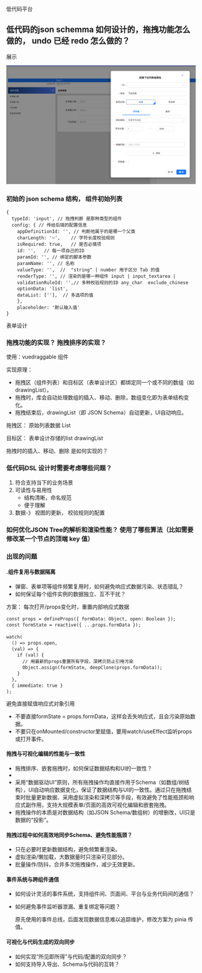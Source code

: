 低代码平台

## 低代码的json schemma 如何设计的，拖拽功能怎么做的， undo 已经 redo 怎么做的？

展示

![1751023584618](images/project-interview/1751023584618.png)

### 初始的 json schema 结构， 组件初始列表

```
{
  typeId: 'input', // 拖拽判断 是那种类型的组件
  config: { // 传给后端的配置信息
    appDefinitionId: '', // 判断他属于的是哪一个父类
    charLength: '~',    // 字符长度校验规则
    isRequired: true,   // 是否必填项
    id: '',   // 每一项自己的ID
    paramId: '', // 绑定的脚本参数
    paramName: '', // 名称
    valueType: '',  //  "string" | number 用于区分 Tab 的值
    renderType: '', // 渲染的是哪一种组件 input | input_textarea |
    validationRuleId: '',// 多种校验规则的ID any_char  exclude_chinese
    optionData: 'list',
    dataList: [''],  // 多选项的值
    },
    placeholder: '默认输入值'
}
```

表单设计

### 拖拽功能的实现？ 拖拽排序的实现？

使用：vuedraggable 组件

实现原理：

* 拖拽区（组件列表）和目标区（表单设计区）都绑定同一个或不同的数组（如drawingList）。
* 拖拽时，库会自动处理数组的插入、移动、删除，数组变化即为表单结构变化。
* 拖拽结束后，drawingList（即 JSON Schema）自动更新，UI自动响应。

拖拽区： 原始列表数据  List

目标区： 表单设计存储的list  drawingList

拖拽时的插入、移动、删除 是如何实现的？

### 低代码DSL 设计时需要考虑哪些问题？

1. 符合支持当下的业务场景
2. 可读性与易用性
   * 结构清晰，命名规范
   * 便于理解
3. 数据-》 视图的更新， 校验规则的配置

### 如何优化JSON Tree的解析和渲染性能？ 使用了哪些算法（比如需要修改某一个节点的顶端 key 值）



### 出现的问题

#### .组件复用与数据隔离

* 弹窗、表单项等组件频繁复用时，如何避免响应式数据污染、状态错乱？
* 如何保证每个组件实例的数据独立、互不干扰？

方案： 每次打开/props变化时，重置内部响应式数据

```
const props = defineProps({ formData: Object, open: Boolean });
const formState = reactive({ ...props.formData });

watch(
  () => props.open,
  (val) => {
    if (val) {
      // 用最新的props重置所有字段，深拷贝防止引用污染
      Object.assign(formState, deepClone(props.formData));
    }
  },
  { immediate: true }
);
```

避免直接赋值响应式对象引用

* 不要直接formState = props.formData，这样会丢失响应式，且会污染原始数据。
* 不要只在onMounted/constructor里赋值，要用watch/useEffect监听props或打开事件。

#### 拖拽与可视化编辑的性能与一致性

* 拖拽排序、嵌套拖拽时，如何保证数据结构和UI的一致性？
*
* 采用“数据驱动UI”原则，所有拖拽操作均直接作用于Schema（如数组/树结构），UI自动响应数据变化，保证了数据结构与UI的一致性。通过只在拖拽结束时批量更新数据、采用虚拟渲染和深拷贝等手段，有效避免了性能瓶颈和响应式副作用，支持大规模表单/页面的高效可视化编辑和嵌套拖拽。
* 拖拽操作的本质是对数据结构（如JSON Schema/数组树）的增删改，UI只是数据的“投影”。

#### 拖拽过程中如何高效地同步Schema、避免性能瓶颈？

* 只在必要时更新数据结构，避免频繁重渲染。
* 虚拟渲染/懒加载，大数据量时只渲染可见部分。
* 批量操作/防抖，合并多次拖拽操作，减少无效更新。

#### 事件系统与跨组件通信

* 如何设计灵活的事件系统，支持组件间、页面间、平台与业务代码间的通信？
* 如何避免事件监听器泄漏、重复绑定等问题？

  原先使用的事件总线，后面发现数据信息难以追踪维护，修改方案为 pinia 传值。

#### 可视化与代码生成的双向同步

* 如何实现“所见即所得”与代码/配置的双向同步？
* 如何支持导入导出、Schema与代码的互转？
